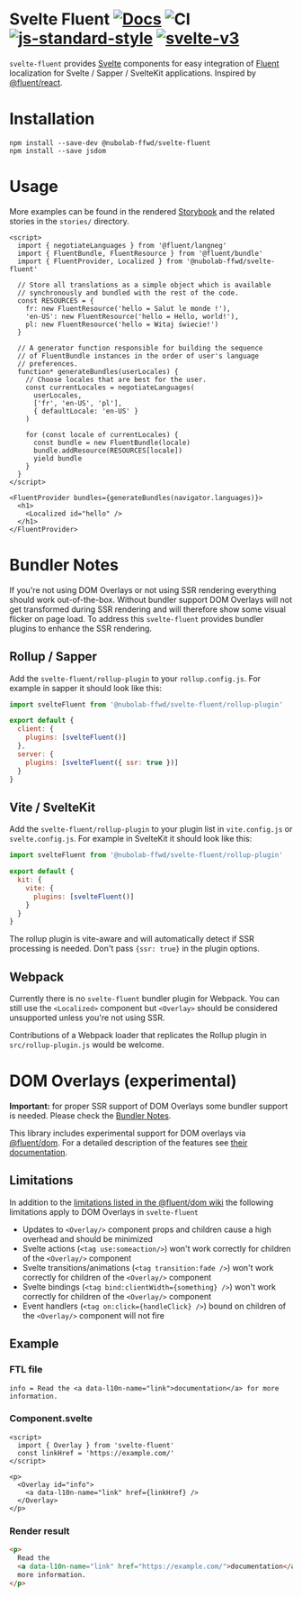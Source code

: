 # Svelte Fluent [![Docs](https://img.shields.io/badge/docs-Storybook-blue)](https://nubolab-ffwd.github.io/svelte-fluent/) ![CI](https://github.com/nubolab-ffwd/svelte-fluent/workflows/CI/badge.svg) [![js-standard-style](https://img.shields.io/badge/code%20style-standard-brightgreen.svg)](http://standardjs.com) [![svelte-v3](https://img.shields.io/badge/svelte-v3-blueviolet.svg)](https://svelte.dev)

`svelte-fluent` provides [Svelte](https://svelte.dev/) components for easy
integration of [Fluent](https://projectfluent.org/) localization for Svelte / Sapper / SvelteKit
applications. Inspired by [@fluent/react](https://www.npmjs.com/package/@fluent/react).

# Installation

```
npm install --save-dev @nubolab-ffwd/svelte-fluent
npm install --save jsdom
```

# Usage

More examples can be found in the rendered [Storybook](https://nubolab-ffwd.github.io/svelte-fluent/) and the related stories in the `stories/` directory.

```svelte
<script>
  import { negotiateLanguages } from '@fluent/langneg'
  import { FluentBundle, FluentResource } from '@fluent/bundle'
  import { FluentProvider, Localized } from '@nubolab-ffwd/svelte-fluent'

  // Store all translations as a simple object which is available
  // synchronously and bundled with the rest of the code.
  const RESOURCES = {
    fr: new FluentResource('hello = Salut le monde !'),
    'en-US': new FluentResource('hello = Hello, world!'),
    pl: new FluentResource('hello = Witaj świecie!')
  }

  // A generator function responsible for building the sequence
  // of FluentBundle instances in the order of user's language
  // preferences.
  function* generateBundles(userLocales) {
    // Choose locales that are best for the user.
    const currentLocales = negotiateLanguages(
      userLocales,
      ['fr', 'en-US', 'pl'],
      { defaultLocale: 'en-US' }
    )

    for (const locale of currentLocales) {
      const bundle = new FluentBundle(locale)
      bundle.addResource(RESOURCES[locale])
      yield bundle
    }
  }
</script>

<FluentProvider bundles={generateBundles(navigator.languages)}>
  <h1>
    <Localized id="hello" />
  </h1>
</FluentProvider>
```

# Bundler Notes

If you're not using DOM Overlays or not using SSR rendering everything should work out-of-the-box. Without bundler support DOM Overlays
will not get transformed during SSR rendering and will therefore show some visual flicker on page load. To address this `svelte-fluent` provides bundler plugins to enhance the SSR rendering.

## Rollup / Sapper

Add the `svelte-fluent/rollup-plugin` to your `rollup.config.js`. For example in sapper it should look like this:

```js
import svelteFluent from '@nubolab-ffwd/svelte-fluent/rollup-plugin'

export default {
  client: {
    plugins: [svelteFluent()]
  },
  server: {
    plugins: [svelteFluent({ ssr: true })]
  }
}
```

## Vite / SvelteKit

Add the `svelte-fluent/rollup-plugin` to your plugin list in `vite.config.js` or `svelte.config.js`. For example in SvelteKit it should look like this:

```js
import svelteFluent from '@nubolab-ffwd/svelte-fluent/rollup-plugin'

export default {
  kit: {
    vite: {
      plugins: [svelteFluent()]
    }
  }
}
```

The rollup plugin is vite-aware and will automatically detect if SSR processing is needed. Don't pass `{ssr: true}` in the plugin options.

## Webpack

Currently there is no `svelte-fluent` bundler plugin for Webpack. You can still use the `<Localized>` component but `<Overlay>` should be considered unsupported unless you're not using SSR.

Contributions of a Webpack loader that replicates the Rollup plugin in `src/rollup-plugin.js` would be welcome.

# DOM Overlays (experimental)

**Important:** for proper SSR support of DOM Overlays some bundler support is needed. Please check the [Bundler Notes](#bundler-notes).

This library includes experimental support for DOM overlays via
[@fluent/dom](https://www.npmjs.com/package/@fluent/dom). For a detailed
description of the features see
[their documentation](https://github.com/projectfluent/fluent.js/wiki/DOM-Overlays).

## Limitations

In addition to the [limitations listed in the @fluent/dom wiki](https://github.com/projectfluent/fluent.js/wiki/DOM-Overlays#limitations)
the following limitations apply to DOM Overlays in `svelte-fluent`

- Updates to `<Overlay/>` component props and children cause a high overhead and should be minimized
- Svelte actions (`<tag use:someaction/>`) won't work correctly for children of the `<Overlay/>` component
- Svelte transitions/animations (`<tag transition:fade />`) won't work correctly for children of the `<Overlay/>` component
- Svelte bindings (`<tag bind:clientWidth={something} />`) won't work correctly for children of the `<Overlay/>` component
- Event handlers (`<tag on:click={handleClick} />`) bound on children of the `<Overlay/>` component will not fire

## Example

### FTL file

```
info = Read the <a data-l10n-name="link">documentation</a> for more information.
```

### Component.svelte

```svelte
<script>
  import { Overlay } from 'svelte-fluent'
  const linkHref = 'https://example.com/'
</script>

<p>
  <Overlay id="info">
    <a data-l10n-name="link" href={linkHref} />
  </Overlay>
</p>
```

### Render result

```html
<p>
  Read the
  <a data-l10n-name="link" href="https://example.com/">documentation</a> for
  more information.
</p>
```

